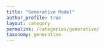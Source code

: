 ```yaml
---
title: "Generative Model"
author_profile: true
layout: category
permalink: /categories/generative/
taxonomy: generative
---
```

